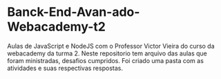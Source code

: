 # Banck-End-Avan-ado-Webacademy-t2
Aulas de JavaScript e NodeJS com o Professor Victor Vieira do curso da webacademy da turma 2.
Neste repositorio tem arquivo das aulas que foram ministradas, desafios cumpridos. 
Foi criado uma pasta com as atividades e suas respectivas respostas. 
